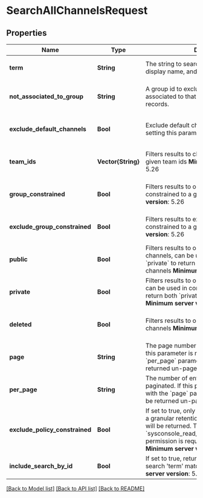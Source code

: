 # SearchAllChannelsRequest


## Properties
Name | Type | Description | Notes
------------ | ------------- | ------------- | -------------
**term** | **String** | The string to search in the channel name, display name, and purpose. | [default to nothing]
**not_associated_to_group** | **String** | A group id to exclude channels that are associated to that group via GroupChannel records. | [optional] [default to nothing]
**exclude_default_channels** | **Bool** | Exclude default channels from the results by setting this parameter to true. | [optional] [default to nothing]
**team_ids** | **Vector{String}** | Filters results to channels belonging to the given team ids  __Minimum server version__: 5.26  | [optional] [default to nothing]
**group_constrained** | **Bool** | Filters results to only return channels constrained to a group  __Minimum server version__: 5.26  | [optional] [default to nothing]
**exclude_group_constrained** | **Bool** | Filters results to exclude channels constrained to a group  __Minimum server version__: 5.26  | [optional] [default to nothing]
**public** | **Bool** | Filters results to only return Public / Open channels, can be used in conjunction with &#x60;private&#x60; to return both &#x60;public&#x60; and &#x60;private&#x60; channels  __Minimum server version__: 5.26  | [optional] [default to nothing]
**private** | **Bool** | Filters results to only return Private channels, can be used in conjunction with &#x60;public&#x60; to return both &#x60;private&#x60; and &#x60;public&#x60; channels  __Minimum server version__: 5.26  | [optional] [default to nothing]
**deleted** | **Bool** | Filters results to only return deleted / archived channels  __Minimum server version__: 5.26  | [optional] [default to nothing]
**page** | **String** | The page number to return, if paginated. If this parameter is not present with the &#x60;per_page&#x60; parameter then the results will be returned un-paged. | [optional] [default to nothing]
**per_page** | **String** | The number of entries to return per page, if paginated. If this parameter is not present with the &#x60;page&#x60; parameter then the results will be returned un-paged. | [optional] [default to nothing]
**exclude_policy_constrained** | **Bool** | If set to true, only channels which do not have a granular retention policy assigned to them will be returned. The &#x60;sysconsole_read_compliance_data_retention&#x60; permission is required to use this parameter. __Minimum server version__: 5.35  | [optional] [default to false]
**include_search_by_id** | **Bool** | If set to true, returns channels where given search &#39;term&#39; matches channel ID. __Minimum server version__: 5.35  | [optional] [default to false]


[[Back to Model list]](../README.md#models) [[Back to API list]](../README.md#api-endpoints) [[Back to README]](../README.md)


